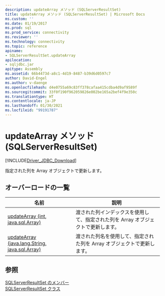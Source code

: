 ```yaml
---
description: updateArray メソッド (SQLServerResultSet)
title: updateArray メソッド (SQLServerResultSet) | Microsoft Docs
ms.custom: ''
ms.date: 01/19/2017
ms.prod: sql
ms.prod_service: connectivity
ms.reviewer: ''
ms.technology: connectivity
ms.topic: reference
apiname:
- SQLServerResultSet.updateArray
apilocation:
- sqljdbc.jar
apitype: Assembly
ms.assetid: 66b4473d-a8c1-4d19-8487-b39d6d0597c7
author: David-Engel
ms.author: v-daenge
ms.openlocfilehash: d4e0755a69c83ff378cafaa415cdba4d9af9589f
ms.sourcegitcommit: 33f0f190f962059826e002be165a2bef4f9e350c
ms.translationtype: HT
ms.contentlocale: ja-JP
ms.lasthandoff: 01/30/2021
ms.locfileid: "99191787"
---
```

# <a name="updatearray-method-sqlserverresultset"></a>updateArray メソッド (SQLServerResultSet)
[!INCLUDE[Driver_JDBC_Download](../../../includes/driver_jdbc_download.md)]

  指定された列を Array オブジェクトで更新します。  
  
## <a name="overload-list"></a>オーバーロードの一覧  
  
|名前|説明|  
|----------|-----------------|  
|[updateArray (int, java.sql.Array)](../../../connect/jdbc/reference/updatearray-method-int-java-sql-array.md)|渡された列インデックスを使用して、指定された列を Array オブジェクトで更新します。|  
|[updateArray (java.lang.String, java.sql.Array)](../../../connect/jdbc/reference/updatearray-method-java-lang-string-java-sql-array.md)|渡された列名を使用して、指定された列を Array オブジェクトで更新します。|  
  
## <a name="see-also"></a>参照  
 [SQLServerResultSet のメンバー](../../../connect/jdbc/reference/sqlserverresultset-members.md)   
 [SQLServerResultSet クラス](../../../connect/jdbc/reference/sqlserverresultset-class.md)  
  
  
